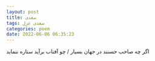 ```yaml
---
layout: post
title: سعدی
tags: سعدی غزل
categories: poem
date: 2022-06-06 06:35:23
---
```


اگر چه صاحب حسنند در جهان بسیار / چو آفتاب برآید ستاره ننماید
